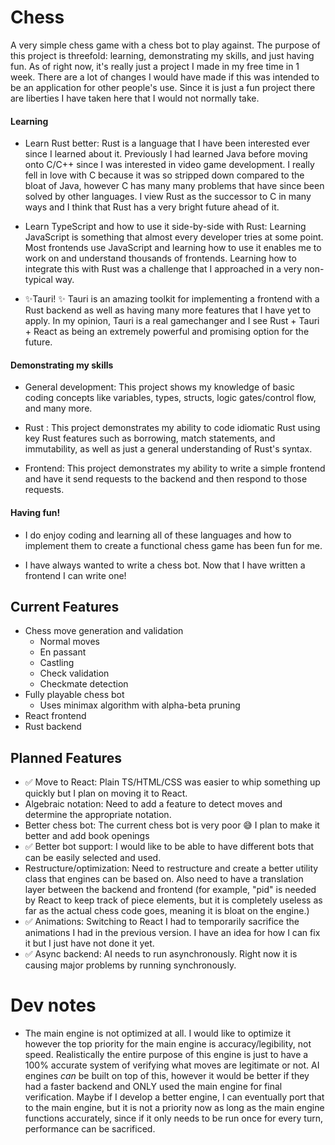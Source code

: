 # Chess
A very simple chess game with a chess bot to play against.
The purpose of this project is threefold: learning, demonstrating my skills, and just having fun. As of right now, it's really just a project I made in my free time in 1 week. There are a lot of changes I would have made if this was intended to be an application for other people's use. Since it is just a fun project there are liberties I have taken here that I would not normally take.
#### Learning
- Learn Rust better: Rust is a language that I have been interested ever since I learned about it. Previously I had learned Java before moving onto C/C++ since I was interested in video game development. I really fell in love with C because it was so stripped down compared to the bloat of Java, however C has many many problems that have since been solved by other languages. I view Rust as the successor to C in many ways and I think that Rust has a very bright future ahead of it.

- Learn TypeScript and how to use it side-by-side with Rust: Learning JavaScript is something that almost every developer tries at some point. Most frontends use JavaScript and learning how to use it enables me to work on and understand thousands of frontends. Learning how to integrate this with Rust was a challenge that I approached in a very non-typical way.
 
- ✨Tauri! ✨   Tauri is an amazing toolkit for implementing a frontend with a Rust backend as well as having many more features that I have yet to apply. In my opinion, Tauri is a real gamechanger and I see Rust + Tauri + React as being an extremely powerful and promising option for the future.
#### Demonstrating my skills
- General development: This project shows my knowledge of basic coding concepts like variables, types, structs, logic gates/control flow, and many more.

- Rust : This project demonstrates my ability to code idiomatic Rust using key Rust features such as borrowing, match statements, and immutability, as well as just a general understanding of Rust's syntax.

- Frontend: This project demonstrates my ability to write a simple frontend and have it send requests to the backend and then respond to those requests.

#### Having fun!
- I do enjoy coding and learning all of these languages and how to implement them to create a functional chess game has been fun for me.

- I have always wanted to write a chess bot. Now that I have written a frontend I can write one!

## Current Features
- Chess move generation and validation
    - Normal moves
    - En passant
    - Castling
    - Check validation
    - Checkmate detection
- Fully playable chess bot
    - Uses minimax algorithm with alpha-beta pruning
- React frontend
- Rust backend

## Planned Features
- ✅ Move to React: Plain TS/HTML/CSS was easier to whip something up quickly but I plan on moving it to React.
- Algebraic notation: Need to add a feature to detect moves and determine the appropriate notation.
- Better chess bot: The current chess bot is very poor 😅 I plan to make it better and add book openings
- ✅ Better bot support: I would like to be able to have different bots that can be easily selected and used.
- Restructure/optimization: Need to restructure and create a better utility class that engines can be based on. Also need to have a translation layer between the backend and frontend (for example, "pid" is needed by React to keep track of piece elements, but it is completely useless as far as the actual chess code goes, meaning it is bloat on the engine.)
- ✅ Animations: Switching to React I had to temporarily sacrifice the animations I had in the previous version. I have an idea for how I can fix it but I just have not done it yet.
- ✅ Async backend: AI needs to run asynchronously. Right now it is causing major problems by running synchronously.

# Dev notes
- The main engine is not optimized at all. I would like to optimize it however the top priority for the main engine is accuracy/legibility, not speed. Realistically the entire purpose of this engine is just to have a 100% accurate system of verifying what moves are legitimate or not. AI engines _can_ be built on top of this, however it would be better if they had a faster backend and ONLY used the main engine for final verification. Maybe if I develop a better engine, I can eventually port that to the main engine, but it is not a priority now as long as the main engine functions accurately, since if it only needs to be run once for every turn, performance can be sacrificed.
